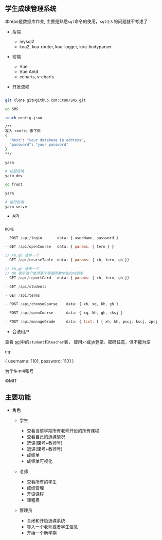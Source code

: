 ## 学生成绩管理系统

本repo是数据库作业, 主要是熟悉`sql`命令的使用，`sql注入`的问题就不考虑了

* 后端

  * mysql2
  * koa2, koa-router, koa-logger, koa-bodyparser

* 前端

  * Vue
  * Vue Antd
  * echarts, v-charts

* 开发流程

```bash

git clone git@github.com:Ctum/SMS.git

cd SMS

touch config.json

/**
写入 config 像下面
{
  "host": "your database ip address",
  "password": "your password"
}
**/

yarn

# 拉起后端
yarn dev

cd front

yarn

# 运行前端
yarn serve

```

* API
```js

DONE

- POST /api/login       data: { userName, password }

- GET /api/openCourse   data: { params: { term } }

// xh,gh 选传一个
- GET /api/courseTable  data: { params: { xh, term, gh }}

// xh,gh 选传一个
// gh 表示这个老师某个学期所教学生的成绩单
- GET /api/reportCard   data: { params: { xh, term, gh }}

- GET /api/students

- GET /api/terms

- POST /api/chooseCourse    data: { xh, xq, kh, gh }

- POST /api/openCourse      data: { xq, kh, gh, sksj }

- POST /api/manageGrade     data: { list: [ { xh, kh, pscj, kscj, zpcj }] }


```

* 合法用户

查看 [sql](./config/school.sql)中的`student`和`teacher`表， 使用`xh`或`gh`登录，密码任意，但不能为空

eg:

{
  username: 1101,
  password: 1101
}

为学生`李明`账号

©MIT

## 主要功能

* 角色

    * 学生

      * 查看当前学期所有老师开设的所有课程
      * 查看自己的选课情况
      * 选课(课号+教师号)
      * 退课(课号+教师号)
      * 成绩单
      * 成绩单可视化

    * 老师

      * 查看所有的学生
      * 成绩管理
      * 开设课程
      * 课程表

    * 管理员

      * 关闭和开启选课系统
      * 导入一个老师或者学生信息
      * 开始一个新学期
